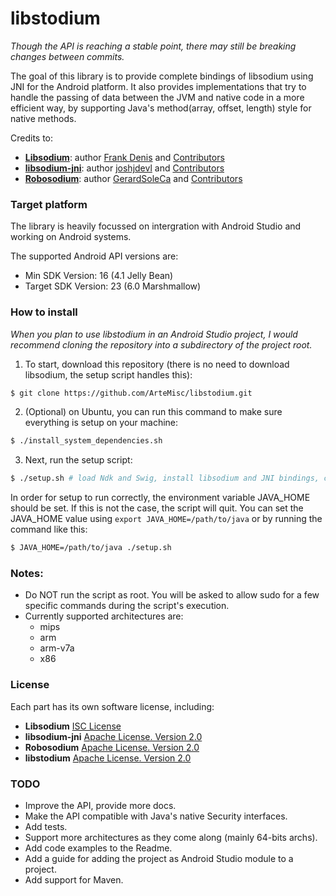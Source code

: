 # libstodium

*Though the API is reaching a stable point, there may still be breaking changes between commits.*

The goal of this library is to provide complete bindings of libsodium using JNI
for the Android platform. It also provides implementations that try to handle
the passing of data between the JVM and native code in a more efficient way, by
supporting Java's method(array, offset, length) style for native methods.

Credits to:
* [**Libsodium**](https://github.com/jedisct1/libsodium): author [Frank Denis](https://github.com/jedisct1) and [Contributors](https://github.com/jedisct1/libsodium/graphs/contributors)
* [**libsodium-jni**](https://github.com/joshjdevl/libsodium-jni): author [joshjdevl](https://github.com/joshjdevl) and [Contributors](https://github.com/joshjdevl/libsodium-jni/graphs/contributors)
* [**Robosodium**](https://github.com/GerardSoleCa/Robosodium): author [GerardSoleCa](https://github.com/GerardSoleCa) and [Contributors](https://github.com/GerardSoleCa/Robosodium/graphs/contributors)

### Target platform

The library is heavily focussed on intergration with Android Studio and working
on Android systems.

The supported Android API versions are:
* Min SDK Version: 16 (4.1 Jelly Bean)
* Target SDK Version: 23 (6.0 Marshmallow)

### How to install

*When you plan to use libstodium in an Android Studio project, I would recommend
cloning the repository into a subdirectory of the project root.*

1. To start, download this repository (there is no need to download libsodium, the setup script handles this):
  ```bash
  $ git clone https://github.com/ArteMisc/libstodium.git
  ```

2. (Optional) on Ubuntu, you can run this command to make sure everything is setup on your machine:
  ```bash
  $ ./install_system_dependencies.sh
  ```
  
3. Next, run the setup script:
  ```bash
  $ ./setup.sh # load Ndk and Swig, install libsodium and JNI bindings, cleanup
  ```

In order for setup to run correctly, the environment variable JAVA_HOME should be set.
If this is not the case, the script will quit. You can set the JAVA_HOME value using
`export JAVA_HOME=/path/to/java` or by running the command like this:
```bash
$ JAVA_HOME=/path/to/java ./setup.sh
```

### Notes:
* Do NOT run the script as root. You will be asked to allow sudo for a few specific commands during the script's execution.
* Currently supported architectures are:
  * mips
  * arm
  * arm-v7a
  * x86
  
### License

Each part has its own software license, including:
* **Libsodium** [ISC License](https://github.com/jedisct1/libsodium/blob/master/LICENSE)
* **libsodium-jni** [Apache License. Version 2.0](https://github.com/joshjdevl/libsodium-jni/blob/master/LICENSE.txt)
* **Robosodium** [Apache License. Version 2.0](https://github.com/GerardSoleCa/Robosodium/blob/master/LICENSE.txt)
* **libstodium** [Apache License. Version 2.0](https://github.com/ArteMisc/libstodium/blob/master/LICENSE.txt)

### TODO
* Improve the API, provide more docs.
* Make the API compatible with Java's native Security interfaces.
* Add tests.
* Support more architectures as they come along (mainly 64-bits archs).
* Add code examples to the Readme.
* Add a guide for adding the project as Android Studio module to a project.
* Add support for Maven.
